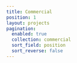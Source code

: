 ```yaml
---
title: Commercial
position: 1
layout: projects
pagination:
  enabled: true
  collection: commercial
  sort_field: position
  sort_reverse: false
---
```


